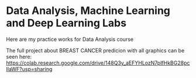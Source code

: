 # Data Analysis, Machine Learning and Deep Learning Labs
Here are my practice works for Data Analysis course

The full project about BREAST CANCER predicion with all graphics can be seen here: https://colab.research.google.com/drive/148Q3y_aEFYHLozN7pIfHkBG28pcIlaWF?usp=sharing
